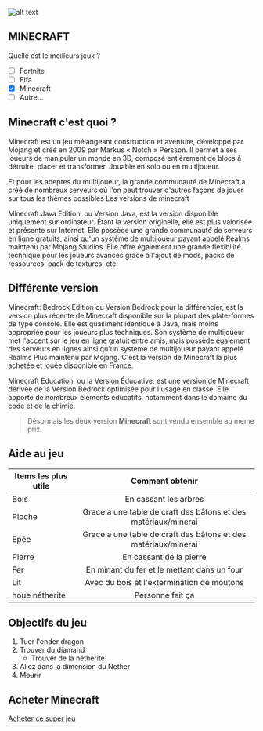 ![alt text][logo]

[logo]: https://encrypted-tbn0.gstatic.com/images?q=tbn:ANd9GcRJNvmsHtpecojd8xM66SZVZuLXbRlaSuK06g&usqp=CAU "Logo Title Text 2"

## MINECRAFT
Quelle est le meilleurs jeux ?

- [ ] Fortnite
- [ ] Fifa
- [x] Minecraft
- [ ] Autre...

## Minecraft c'est quoi ?

Minecraft est un jeu mélangeant construction et aventure, développé par Mojang et créé en 2009 par Markus « Notch » Persson. Il permet à ses joueurs de manipuler un monde en 3D, composé entièrement de blocs à détruire, placer et transformer. Jouable en solo ou en multijoueur.

Et pour les adeptes du multijoueur, la grande communauté de Minecraft a créé de nombreux serveurs où l'on peut trouver d'autres façons de jouer sur tous les thèmes possibles
Les versions de minecraft

Minecraft:Java Edition, ou Version Java, est la version disponible uniquement sur ordinateur. Étant la version originelle, elle est plus valorisée et présente sur Internet. Elle possède une grande communauté de serveurs en ligne gratuits, ainsi qu'un système de multijoueur payant appelé Realms maintenu par Mojang Studios. Elle offre également une grande flexibilité technique pour les joueurs avancés grâce à l'ajout de mods, packs de ressources, pack de textures, etc.

## Différente version

Minecraft: Bedrock Edition ou Version Bedrock pour la différencier, est la version plus récente de Minecraft disponible sur la plupart des plate-formes de type console. Elle est quasiment identique à Java, mais moins appropriée pour les joueurs plus techniques. Son système de multijoueur met l'accent sur le jeu en ligne gratuit entre amis, mais possède également des serveurs en lignes ainsi qu'un système de multijoueur payant appelé Realms Plus maintenu par Mojang. C'est la version de Minecraft la plus achetée et jouée disponible en France.

Minecraft Education, ou la Version Éducative, est une version de Minecraft dérivée de la Version Bedrock optimisée pour l'usage en classe. Elle apporte de nombreux éléments éducatifs, notamment dans le domaine du code et de la chimie.

> Désormais les deux version **Minecraft** sont vendu ensemble au meme prix.

## Aide au jeu

| Items les plus utile        | Comment obtenir           |
| ------------- |:-------------:|
| Bois    |En cassant les arbres |
| Pioche      | Grace a une table de craft des bâtons et des matériaux/minerai     |
| Epée | Grace a une table de craft des bâtons et des matériaux/minerai       |
| Pierre | En cassant de la pierre    |
| Fer | En minant du fer et le mettant dans un four      |
| Lit | Avec du bois et l'extermination de moutons      |
| houe nétherite  | Personne fait ça    |

## Objectifs du jeu

1. Tuer l'ender dragon 
2. Trouver du diamand
   * Trouver de la nétherite 
3. Allez dans la dimension du Nether
4. ~~Mourir~~

## Acheter Minecraft
[Acheter ce super jeu](https://www.minecraft.net/fr-fr)
